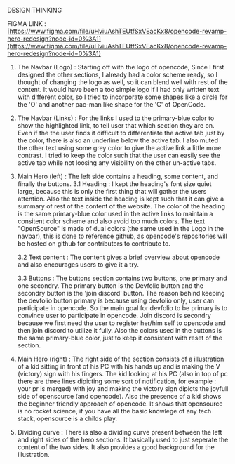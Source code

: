 DESIGN THINKING

FIGMA LINK : [https://www.figma.com/file/uHviuAshTEUtfSxVEacKx8/opencode-revamp-hero-redesign?node-id=0%3A1](https://www.figma.com/file/uHviuAshTEUtfSxVEacKx8/opencode-revamp-hero-redesign?node-id=0%3A1)

1.  The Navbar (Logo) : 
Starting off with the logo of opencode, Since I first designed the other sections, I already had a color scheme ready, so I thought of changing the logo as well, so it can blend well with rest of the content. It would have been a too simple logo if I had only written text with different color, so I tried to incorporate some shapes like a circle for the 'O' and another
pac-man like shape for the 'C' of OpenCode. 

2. The Navbar (Links) : 
For the links I used to the primary-blue color to show the highlighted link, to tell user that which section they are on. Even if the 
the user finds it difficult to differentiate the active tab just by the color, there is also an underline below the active tab. I also muted the other text using some grey color to give the active link a little more contrast. I tried to keep the color such that
the user can easily see the active tab while not loosing any visibility on the other un-active tabs. 

3. Main Hero (left) : 
The left side contains a heading, some content, and finally the buttons. 
    3.1 Heading : 
    I kept the heading's font size quiet large, because this is only the first thing that will gather the users attention. Also the text inside the heading is kept such that it can give a summary of rest of the content of the website. The color of the heading is the same primary-blue color used in the active links to maintain a consitent color scheme and also avoid too much colors. The text "OpenSource" is made of dual colors (the same used in the Logo in the navbar), this is done to reference github, as opencode's repositories will be hosted on github for contributors to contribute to.

    3.2 Text content : 
    The content gives a brief overview about opencode and also encourages users to give it a try. 

    3.3 Buttons : 
    The buttons section contains two buttons, one primary and one secondry. The primary button is the Devfolio button and the secondry button is the 'join discord' button. The reason behind keeping the devfolio button primary is because using devfolio only, user can participate in opencode. So the main goal for devfolio to be primary is to convince user to participate in opencode. Join discord is secondry because we first need the user to register her/him self to opencode and then join discord to utilize it fully. Also the colors used in the buttons is the same primary-blue color, just to keep it consistent with reset of the section.  

4. Main Hero (right) : 
The right side of the section consists of a illustration of a kid sitting in front of his PC with his hands up and is making the V (victory) sign with his fingers. The kid looking at his PC (also in top of pc there are three lines dipicting some sort of notification, for example : your pr is merged) with joy and making the victory sign dipicts the joyfull side of opensource (and opencode). Also the presence of a kid shows the beginner friendly approach of opencode. It shows that opensource is no rocket science, if you have all the basic knowlege of any tech stack, opensource is a childs play. 

5. Dividing curve : 
There is also a dividing curve present between the left and right sides of the hero sections. It basically used to just seperate the content of the two sides. It also provides a good background for the illustration. 